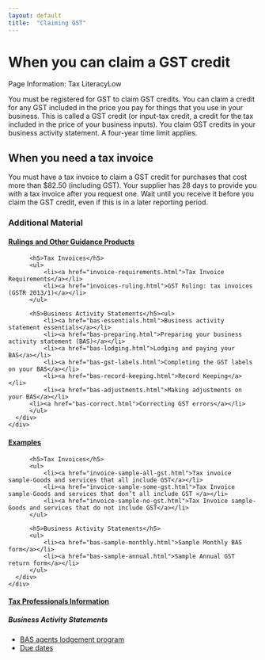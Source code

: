 ```yaml
---
layout: default
title:  "Claiming GST"
---
```


<h1>When you can claim a GST credit</h1>

<div class="page-info">
    <p>Page Information: <span class="tax-literacy">Tax Literacy<span class="tag">Low</span></span></p>
</div>

<p>You must be registered for GST to claim GST credits. You can claim a credit for any GST included in the price you pay for things that you use in your business. This is called a GST credit (or input-tax credit, a credit for the tax included in the price of your business inputs). You claim GST credits in your business activity statement. A four-year time limit applies.</p>

<h2>When you need a tax invoice</h2>

<p>You must have a tax invoice to claim a GST credit for purchases that cost more than $82.50 (including GST). Your supplier has 28 days to provide you with a tax invoice after you request one. Wait until you receive it before you claim the GST credit, even if this is in a later reporting period.</p>
            
            
<h3><strong>Additional Material</strong></h3>

<div class="panel-group" id="accordion" role="tablist" aria-multiselectable="true">
<div class="accordion-group">    
  <div class="panel panel-default">
    <div class="panel-heading" role="tab" id="headingOne">
      <h4 class="panel-title">
        <a role="button" class="icon-accordion-expand accordion-toggle" data-toggle="collapse" data-parent="#accordion" href="#collapseOne" aria-expanded="true" aria-controls="collapseOne">
         Rulings and Other Guidance Products
        </a>
      </h4>
    </div>
    <div id="collapseOne" class="panel-collapse collapse in" role="tabpanel" aria-labelledby="headingOne">
      <div class="panel-body">
                    
          <h5>Tax Invoices</h5>
          <ul>
              <li><a href="invoice-requirements.html">Tax Invoice Requirements</a></li>
              <li><a href="invoices-ruling.html">GST Ruling: tax invoices (GSTR 2013/1)</a></li>
          </ul>
          
          <h5>Business Activity Statements</h5><ul>
              <li><a href="bas-essentials.html">Business activity statement essentials</a></li>
              <li><a href="bas-preparing.html">Preparing your business activity statement (BAS)</a></li>
              <li><a href="bas-lodging.html">Lodging and paying your BAS</a></li>
              <li><a href="bas-gst-labels.html">Completing the GST labels on your BAS</a></li>
              <li><a href="bas-record-keeping.html">Record Keeping</a></li>
              <li><a href="bas-adjustments.html">Making adjustments on your BAS</a></li>
          <li><a href="bas-correct.html">Correcting GST errors</a></li>
          </ul>
      </div>
    </div>
  </div>
  <div class="panel panel-default">
    <div class="panel-heading" role="tab" id="headingTwo">
      <h4 class="panel-title">
        <a class="collapsed icon-accordion-expand accordion-toggle" role="button" data-toggle="collapse" data-parent="#accordion" href="#collapseTwo" aria-expanded="false" aria-controls="collapseTwo">
        Examples
        </a>
      </h4>
    </div>
    <div id="collapseTwo" class="panel-collapse collapse in" role="tabpanel" aria-labelledby="headingTwo">
      <div class="panel-body">
          
          <h5>Tax Invoices</h5>
          <ul>
              <li><a href="invoice-sample-all-gst.html">Tax invoice sample-Goods and services that all include GST</a></li>
              <li><a href="invoice-sample-some-gst.html">Tax Invoice sample-Goods and services that don’t all include GST </a></li>
              <li><a href="invoice-sample-no-gst.html">Tax Invoice sample-Goods and services that do not include GST</a></li>
          </ul>
          
          <h5>Business Activity Statements</h5>
          <ul>
              <li><a href="bas-sample-monthly.html">Sample Monthly BAS form</a></li>
              <li><a href="bas-sample-annual.html">Sample Annual GST return form</a></li>
          </ul>
      </div>
    </div>
  </div>
  <div class="panel panel-default">
    <div class="panel-heading" role="tab" id="headingThree">
      <h4 class="panel-title">
        <a class="collapsed icon-accordion-expand accordion-toggle" role="button" data-toggle="collapse" data-parent="#accordion" href="#collapseThree" aria-expanded="false" aria-controls="collapseThree">
          Tax Professionals Information
        </a>
      </h4>
    </div>
    <div id="collapseThree" class="panel-collapse collapse in" role="tabpanel" aria-labelledby="headingThree">
      <div class="panel-body">
         <h5>Business Activity Statements</h5>
          <ul>
              <li><a href="bas-agents-lodging.html">BAS agents lodgement program</a></li>
              <li><a href="bas-agents-dates.html">Due dates</a></li>
          </ul>
      </div>
    </div>
  </div>
</div>
</div>